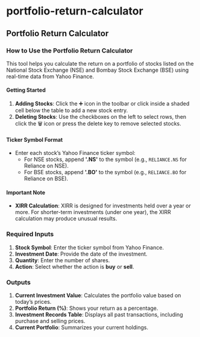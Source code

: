# portfolio-return-calculator
## Portfolio Return Calculator 

### How to Use the Portfolio Return Calculator

This tool helps you calculate the return on a portfolio of stocks listed on the National Stock Exchange (NSE) and Bombay Stock Exchange (BSE) using real-time data from Yahoo Finance.

#### Getting Started

1. **Adding Stocks**: Click the ➕ icon in the toolbar or click inside a shaded cell below the table to add a new stock entry.
2. **Deleting Stocks**: Use the checkboxes on the left to select rows, then click the 🗑️ icon or press the delete key to remove selected stocks.

#### Ticker Symbol Format

- Enter each stock’s Yahoo Finance ticker symbol:
    - For NSE stocks, append **'.NS'** to the symbol (e.g., `RELIANCE.NS` for Reliance on NSE).
    - For BSE stocks, append **'.BO'** to the symbol (e.g., `RELIANCE.BO` for Reliance on BSE).

#### Important Note

- **XIRR Calculation**: XIRR is designed for investments held over a year or more. For shorter-term investments (under one year), the XIRR calculation may produce unusual results.

### Required Inputs

1. **Stock Symbol**: Enter the ticker symbol from Yahoo Finance.
2. **Investment Date**: Provide the date of the investment.
3. **Quantity**: Enter the number of shares.
4. **Action**: Select whether the action is **buy** or **sell**.

### Outputs

1. **Current Investment Value**: Calculates the portfolio value based on today’s prices.
2. **Portfolio Return (%)**: Shows your return as a percentage.
3. **Investment Records Table**: Displays all past transactions, including purchase and selling prices.
4. **Current Portfolio**: Summarizes your current holdings.